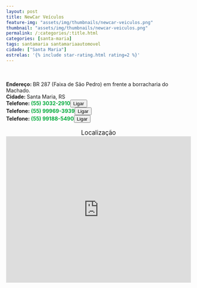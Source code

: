 ```yaml
---
layout: post
title: NewCar Veículos
feature-img: "assets/img/thumbnails/newcar-veiculos.png"
thumbnail: "assets/img/thumbnails/newcar-veiculos.png"
permalink: /:categories/:title.html
categories: [santa-maria]
tags: santamaria santamariaautomovel
cidade: ["Santa Maria"]
estrelas: '{% include star-rating.html rating=2 %}'
---	
```

<!-- more --><br />
<br/>
<b>Endereço: </b>BR 287 (Faixa de São Pedro) em frente a borracharia do Machado.<br />
<b>Cidade: </b>Santa Maria, RS<br />
<b>Telefone: <span style="color: #00ab3a;">(55) 3032-2910</span><a href="tel:5530322910"><button class="ligar">Ligar</button></a></b><br />
<b>Telefone: <span style="color: #00ab3a;">(55) 99969-3939</span><a href="tel:55999693939"><button class="ligar">Ligar</button></a></b><br />
<b>Telefone: <span style="color: #00ab3a;">(55) 99188-5490</span><a href="tel:55991885490"><button class="ligar">Ligar</button></a></b><br />
<br />
<div style="font-size: larger; text-align: center;">
Localização</div>
<iframe src="https://www.google.com/maps/embed?pb=!1m18!1m12!1m3!1d866.434028438008!2d-53.8450733708108!3d-29.698426533931336!2m3!1f0!2f0!3f0!3m2!1i1024!2i768!4f13.1!3m3!1m2!1s0x9503cc95596dffe5%3A0xd32f65914e58dbf6!2sBR-287%2C+970+-+Url%C3%A2ndia%2C+Santa+Maria+-+RS%2C+97070-150!5e0!3m2!1spt-BR!2sbr!4v1524622530211" width="100%" height="400" frameborder="0" style="border:0" allowfullscreen></iframe>
